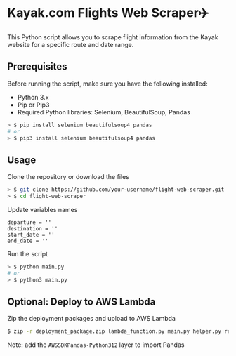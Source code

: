# Kayak.com Flights Web Scraper✈️

This Python script allows you to scrape flight information from the Kayak website for a specific route and date range.

## Prerequisites

Before running the script, make sure you have the following installed:

- Python 3.x
- Pip or Pip3
- Required Python libraries: Selenium, BeautifulSoup, Pandas

```bash
> $ pip install selenium beautifulsoup4 pandas
# or
> $ pip3 install selenium beautifulsoup4 pandas
```

## Usage 

Clone the repository or download the files

```bash
> $ git clone https://github.com/your-username/flight-web-scraper.git
> $ cd flight-web-scraper
```

Update variables names

```
departure = ''
destination = ''
start_date = ''
end_date = ''
```

Run the script

```bash
> $ python main.py
# or
> $ python3 main.py
```

## Optional: Deploy to AWS Lambda

Zip the deployment packages and upload to AWS Lambda

```bash
$ zip -r deployment_package.zip lambda_function.py main.py helper.py requirements.txt
```

Note: add the `AWSSDKPandas-Python312` layer to import Pandas
